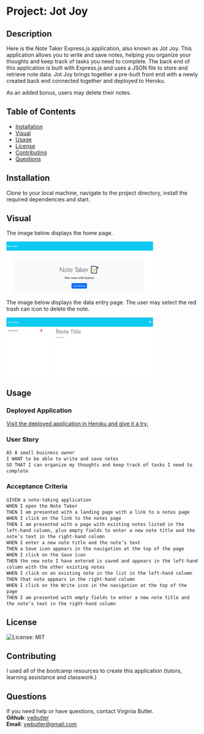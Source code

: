 # Project: Jot Joy

## Description
  
  Here is the Note Taker Express.js application, also known as Jot Joy. This application allows you to write and save notes, helping you organize your thoughts and keep track of tasks you need to complete. The back end of this application is built with Express.js and uses a JSON file to store and retrieve note data. Jot Joy brings together a pre-built front end with a newly created back end connected together and deployed to Heroku.

As an added bonus, users may delete their notes.

## Table of Contents
  - [Installation](#installation)
  - [Visual](#visual)
  - [Usage](#usage)
  - [License](#license)
  - [Contributing](#contributing)
  - [Questions](#questions)

## Installation
  Clone to your local machine, navigate to the project directory, install the required dependencies and start.
  
## Visual
The image below displays the home page.

![jot joy home page](/public/assets/images/jot-joy-home.png)

The image below displays the data entry page. The user may select the red trash can icon to delete the note.

![jot joy entry page](/public/assets/images/jot-joy-with-note.png)

## Usage

### Deployed Application

  [Visit the deployed application in Heroku and give it a try.](https://jot-joy.herokuapp.com/)

### User Story

```
AS A small business owner
I WANT to be able to write and save notes
SO THAT I can organize my thoughts and keep track of tasks I need to complete
```

### Acceptance Criteria

```
GIVEN a note-taking application
WHEN I open the Note Taker
THEN I am presented with a landing page with a link to a notes page
WHEN I click on the link to the notes page
THEN I am presented with a page with existing notes listed in the left-hand column, plus empty fields to enter a new note title and the note’s text in the right-hand column
WHEN I enter a new note title and the note’s text
THEN a Save icon appears in the navigation at the top of the page
WHEN I click on the Save icon
THEN the new note I have entered is saved and appears in the left-hand column with the other existing notes
WHEN I click on an existing note in the list in the left-hand column
THEN that note appears in the right-hand column
WHEN I click on the Write icon in the navigation at the top of the page
THEN I am presented with empty fields to enter a new note title and the note’s text in the right-hand column
```

## License

![License: MIT](https://img.shields.io/badge/License-MIT-yellow.svg)

## Contributing
  I used all of the bootcamp resources to create this application (tutors, learning assistance and classwork.)

## Questions

If you need help or have questions, contact Virginia Butler.  
  **Github**: [vwbutler](https://github.com/vwbutler)  
  **Email**: vwbutler@gmail.com